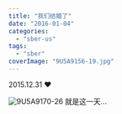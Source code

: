 ```yaml
---
title: "我们结婚了"
date: "2016-01-04"
categories: 
  - "sber-us"
tags: 
  - "sber"
coverImage: "9U5A9156-19.jpg"
---
```


2015.12.31 ♥

![9U5A9170-26](images/9U5A9170-26.jpg) 就是这一天...
